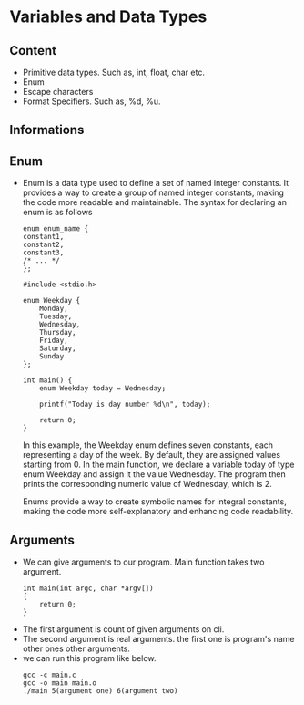 # Variables and Data Types

## Content
- Primitive data types. Such as, int, float, char etc.
- Enum
- Escape characters
- Format Specifiers. Such as, %d, %u.

## Informations

## Enum
- Enum is a data type used to define a set of named integer constants. It provides a way to create a group of named integer constants, making the code more readable and maintainable. The syntax for declaring an enum is as follows
    ```
    enum enum_name {
    constant1,
    constant2,
    constant3,
    /* ... */
    };

    ```
    ```
    #include <stdio.h>

    enum Weekday {
        Monday,
        Tuesday,
        Wednesday,
        Thursday,
        Friday,
        Saturday,
        Sunday
    };

    int main() {
        enum Weekday today = Wednesday;

        printf("Today is day number %d\n", today);

        return 0;
    }

    ```

    In this example, the Weekday enum defines seven constants, each representing a day of the week. By default, they are assigned values starting from 0. In the main function, we declare a variable today of type enum Weekday and assign it the value Wednesday. The program then prints the corresponding numeric value of Wednesday, which is 2.

    Enums provide a way to create symbolic names for integral constants, making the code more self-explanatory and enhancing code readability.

## Arguments
- We can give arguments to our program. Main function takes two argument. 
    ```
    int main(int argc, char *argv[])
    {    
        return 0;
    }
    ```
- The first argument is count of given arguments on cli.
- The second argument is real arguments. the first one is program's name other ones other arguments.
- we can run this program like below.
    ```
    gcc -c main.c
    gcc -o main main.o
    ./main 5(argument one) 6(argument two)
    ```